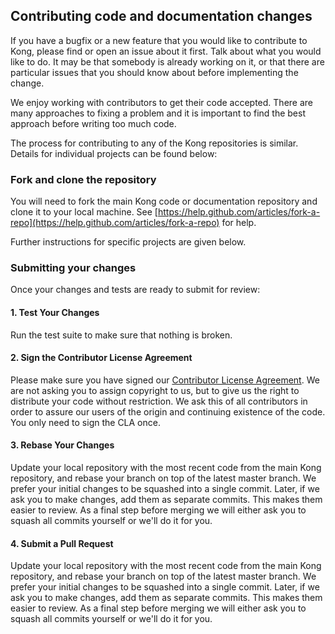 ## Contributing code and documentation changes

If you have a bugfix or a new feature that you would like to contribute to Kong, please find or open an issue about it first. Talk about what you would like to do. It may be that somebody is already working on it, or that there are particular issues that you should know about before implementing the change.

We enjoy working with contributors to get their code accepted. There are many approaches to fixing a problem and it is important to find the best approach before writing too much code.

The process for contributing to any of the Kong repositories is similar. Details for individual projects can be found below:

### Fork and clone the repository

You will need to fork the main Kong code or documentation repository and clone it to your local machine. See [https://help.github.com/articles/fork-a-repo](https://help.github.com/articles/fork-a-repo) for help.

Further instructions for specific projects are given below.

### Submitting your changes

Once your changes and tests are ready to submit for review:

#### 1. Test Your Changes

Run the test suite to make sure that nothing is broken.

#### 2. Sign the Contributor License Agreement

Please make sure you have signed our [Contributor License Agreement](https://docs.google.com/a/mashape.com/forms/d/1TD65FNdgcPHi0bgkEkNwdw3FLbx_feZWaqyF6sgytGc/viewform). We are not asking you to assign copyright to us, but to give us the right to distribute your code without restriction. We ask this of all contributors in order to assure our users of the origin and continuing existence of the code. You only need to sign the CLA once.

#### 3. Rebase Your Changes

Update your local repository with the most recent code from the main Kong repository, and rebase your branch on top of the latest master branch. We prefer your initial changes to be squashed into a single commit. Later, if we ask you to make changes, add them as separate commits. This makes them easier to review. As a final step before merging we will either ask you to squash all commits yourself or we'll do it for you.

#### 4. Submit a Pull Request

Update your local repository with the most recent code from the main Kong repository, and rebase your branch on top of the latest master branch. We prefer your initial changes to be squashed into a single commit. Later, if we ask you to make changes, add them as separate commits. This makes them easier to review. As a final step before merging we will either ask you to squash all commits yourself or we'll do it for you.
